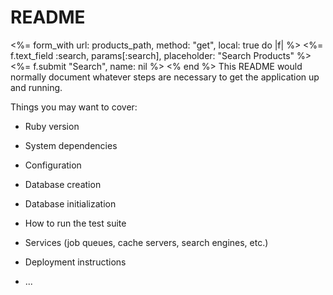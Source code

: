# README
<%= form_with url: products_path, method: "get", local: true do |f| %>
  <%= f.text_field :search, params[:search], placeholder: "Search Products" %>
  <%= f.submit "Search", name: nil %>
<% end %>
This README would normally document whatever steps are necessary to get the
application up and running.

Things you may want to cover:

* Ruby version

* System dependencies

* Configuration

* Database creation

* Database initialization

* How to run the test suite

* Services (job queues, cache servers, search engines, etc.)

* Deployment instructions

* ...

